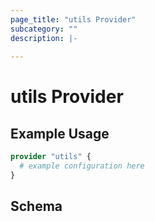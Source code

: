 ```yaml
---
page_title: "utils Provider"
subcategory: ""
description: |-
  
---
```


# utils Provider



## Example Usage

```terraform
provider "utils" {
  # example configuration here
}
```

## Schema
